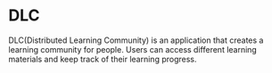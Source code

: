 # DLC
DLC(Distributed Learning Community) is an application that creates a learning community for people. Users can access different learning materials and keep track of their learning progress.

